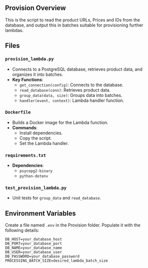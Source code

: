 ## Provision Overview
This is the script to read the product URLs, Prices and IDs from the database, and output this in batches suitable for provisioning further lambdas.

## Files

### `provision_lambda.py`
- Connects to a PostgreSQL database, retrieves product data, and organizes it into batches.
- **Key Functions**:
  - `get_connection(config)`: Connects to the database.
  - `read_database(conn)`: Retrieves product data.
  - `group_data(data, size)`: Groups data into batches.
  - `handler(event, context)`: Lambda handler function.

### `Dockerfile`
- Builds a Docker image for the Lambda function.
- **Commands**:
  - Install dependencies.
  - Copy the script.
  - Set the Lambda handler.

### `requirements.txt`
- **Dependencies**:
  - `psycopg2-binary`
  - `python-dotenv`

### `test_provision_lambda.py`
- Unit tests for `group_data` and `read_database`.


## Environment Variables


Create a file named `.env` in the Provision folder. 
Populate it with the following details:

```env
DB_HOST=your_database_host
DB_PORT=your_database_port
DB_NAME=your_database_name
DB_USER=your_database_user
DB_PASSWORD=your_database_password
PROCESSING_BATCH_SIZE=desired_lambda_batch_size
```